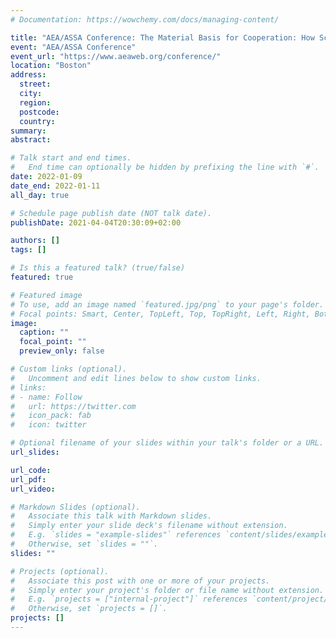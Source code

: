 ```yaml
---
# Documentation: https://wowchemy.com/docs/managing-content/

title: "AEA/ASSA Conference: The Material Basis for Cooperation: How Scarcity Reduces Trusting Behavior"
event: "AEA/ASSA Conference"
event_url: "https://www.aeaweb.org/conference/"
location: "Boston"
address:
  street:
  city:
  region:
  postcode:
  country:
summary:
abstract: 

# Talk start and end times.
#   End time can optionally be hidden by prefixing the line with `#`.
date: 2022-01-09
date_end: 2022-01-11
all_day: true

# Schedule page publish date (NOT talk date).
publishDate: 2021-04-04T20:30:09+02:00

authors: []
tags: []

# Is this a featured talk? (true/false)
featured: true

# Featured image
# To use, add an image named `featured.jpg/png` to your page's folder. 
# Focal points: Smart, Center, TopLeft, Top, TopRight, Left, Right, BottomLeft, Bottom, BottomRight.
image:
  caption: ""
  focal_point: ""
  preview_only: false

# Custom links (optional).
#   Uncomment and edit lines below to show custom links.
# links:
# - name: Follow
#   url: https://twitter.com
#   icon_pack: fab
#   icon: twitter

# Optional filename of your slides within your talk's folder or a URL.
url_slides:

url_code:
url_pdf:
url_video:

# Markdown Slides (optional).
#   Associate this talk with Markdown slides.
#   Simply enter your slide deck's filename without extension.
#   E.g. `slides = "example-slides"` references `content/slides/example-slides.md`.
#   Otherwise, set `slides = ""`.
slides: ""

# Projects (optional).
#   Associate this post with one or more of your projects.
#   Simply enter your project's folder or file name without extension.
#   E.g. `projects = ["internal-project"]` references `content/project/deep-learning/index.md`.
#   Otherwise, set `projects = []`.
projects: []
---
```

